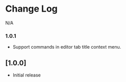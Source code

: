 # Change Log

N/A

### 1.0.1
- Support commands in editor tab title context menu.

## [1.0.0]
- Initial release